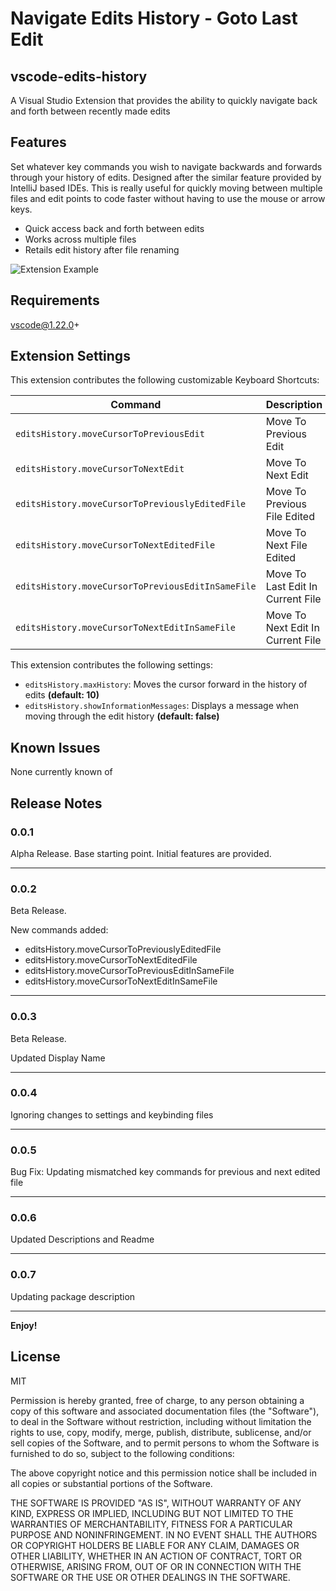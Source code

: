 # Navigate Edits History - Goto Last Edit
## vscode-edits-history

A Visual Studio Extension that provides the ability to quickly navigate back and forth between recently made edits

## Features

Set whatever key commands you wish to navigate backwards and forwards through your history of edits. Designed after the similar feature provided by IntelliJ based IDEs. This is really useful for quickly moving between multiple files and edit points to code faster without having to use the mouse or arrow keys.

- Quick access back and forth between edits
- Works across multiple files
- Retails edit history after file renaming

![Extension Example](demo.gif)

## Requirements

vscode@1.22.0+

## Extension Settings

This extension contributes the following customizable Keyboard Shortcuts:

| Command                                               | Description                                     | Mac         | Win          |
| ----------------------------------------------------- |:----------------------------------------------- | :-----------| :----------- |
| `editsHistory.moveCursorToPreviousEdit`               | Move To Previous Edit                           | cmd+j       | ctrl+j       |
| `editsHistory.moveCursorToNextEdit`                   | Move To Next Edit                               | cmd+k       | ctrl+k       |
| `editsHistory.moveCursorToPreviouslyEditedFile`       | Move To Previous File Edited                    | cmd+shift+j | ctrl+shift+j |
| `editsHistory.moveCursorToNextEditedFile`             | Move To Next File Edited                        | cmd+shift+k | ctrl+shift+k |
| `editsHistory.moveCursorToPreviousEditInSameFile`     | Move To Last Edit In Current File               | cmd+shift+u | ctrl+shift+u |
| `editsHistory.moveCursorToNextEditInSameFile`         | Move To Next Edit In Current File               | cmd+shift+i | ctrl+shift+i |


This extension contributes the following settings:

* `editsHistory.maxHistory`: Moves the cursor forward in the history of edits __(default: 10)__
* `editsHistory.showInformationMessages`: Displays a message when moving through the edit history __(default: false)__

## Known Issues

None currently known of

## Release Notes

### 0.0.1

Alpha Release. Base starting point. Initial features are provided.

-----------------------------------------------------------------------------------------------------------

### 0.0.2

Beta Release.

New commands added:
* editsHistory.moveCursorToPreviouslyEditedFile
* editsHistory.moveCursorToNextEditedFile
* editsHistory.moveCursorToPreviousEditInSameFile
* editsHistory.moveCursorToNextEditInSameFile

-----------------------------------------------------------------------------------------------------------
### 0.0.3

Beta Release.

Updated Display Name

-----------------------------------------------------------------------------------------------------------
### 0.0.4

Ignoring changes to settings and keybinding files

-----------------------------------------------------------------------------------------------------------
### 0.0.5

Bug Fix: Updating mismatched key commands for previous and next edited file

-----------------------------------------------------------------------------------------------------------
### 0.0.6

Updated Descriptions and Readme

-----------------------------------------------------------------------------------------------------------
### 0.0.7

Updating package description

-----------------------------------------------------------------------------------------------------------

**Enjoy!**

## License
MIT

Permission is hereby granted, free of charge, to any person obtaining a copy of this software and associated documentation files (the "Software"), to deal in the Software without restriction, including without limitation the rights to use, copy, modify, merge, publish, distribute, sublicense, and/or sell copies of the Software, and to permit persons to whom the Software is furnished to do so, subject to the following conditions:

The above copyright notice and this permission notice shall be included in all copies or substantial portions of the Software.

THE SOFTWARE IS PROVIDED "AS IS", WITHOUT WARRANTY OF ANY KIND, EXPRESS OR IMPLIED, INCLUDING BUT NOT LIMITED TO THE WARRANTIES OF MERCHANTABILITY, FITNESS FOR A PARTICULAR PURPOSE AND NONINFRINGEMENT. IN NO EVENT SHALL THE AUTHORS OR COPYRIGHT HOLDERS BE LIABLE FOR ANY CLAIM, DAMAGES OR OTHER LIABILITY, WHETHER IN AN ACTION OF CONTRACT, TORT OR OTHERWISE, ARISING FROM, OUT OF OR IN CONNECTION WITH THE SOFTWARE OR THE USE OR OTHER DEALINGS IN THE SOFTWARE.